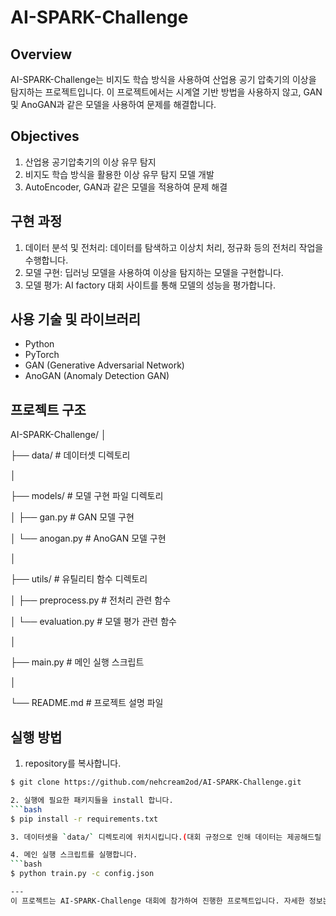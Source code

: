 # AI-SPARK-Challenge

## Overview

AI-SPARK-Challenge는 비지도 학습 방식을 사용하여 산업용 공기 압축기의 이상을 탐지하는 프로젝트입니다. 이 프로젝트에서는 시계열 기반 방법을 사용하지 않고, GAN 및 AnoGAN과 같은 모델을 사용하여 문제를 해결합니다.

## Objectives

1. 산업용 공기압축기의 이상 유무 탐지
2. 비지도 학습 방식을 활용한 이상 유무 탐지 모델 개발
3. AutoEncoder, GAN과 같은 모델을 적용하여 문제 해결

## 구현 과정

1. 데이터 분석 및 전처리: 데이터를 탐색하고 이상치 처리, 정규화 등의 전처리 작업을 수행합니다.
2. 모델 구현: 딥러닝 모델을 사용하여 이상을 탐지하는 모델을 구현합니다.
3. 모델 평가: AI factory 대회 사이트를 통해 모델의 성능을 평가합니다.

## 사용 기술 및 라이브러리

- Python
- PyTorch
- GAN (Generative Adversarial Network)
- AnoGAN (Anomaly Detection GAN)

## 프로젝트 구조
AI-SPARK-Challenge/
│

├── data/ # 데이터셋 디렉토리

│

├── models/ # 모델 구현 파일 디렉토리

│ ├── gan.py # GAN 모델 구현

│ └── anogan.py # AnoGAN 모델 구현

│

├── utils/ # 유틸리티 함수 디렉토리

│ ├── preprocess.py # 전처리 관련 함수

│ └── evaluation.py # 모델 평가 관련 함수

│

├── main.py # 메인 실행 스크립트

│

└── README.md # 프로젝트 설명 파일

## 실행 방법
1. repository를 복사합니다.
```bash
$ git clone https://github.com/nehcream2od/AI-SPARK-Challenge.git

2. 실행에 필요한 패키지들을 install 합니다.
```bash
$ pip install -r requirements.txt

3. 데이터셋을 `data/` 디렉토리에 위치시킵니다.(대회 규정으로 인해 데이터는 제공해드릴 수 없음을 양해 부탁드립니다.)

4. 메인 실행 스크립트를 실행합니다.
```bash
$ python train.py -c config.json

---
이 프로젝트는 AI-SPARK-Challenge 대회에 참가하여 진행한 프로젝트입니다. 자세한 정보는 대회 웹사이트를 참조해주시기 바랍니다.
